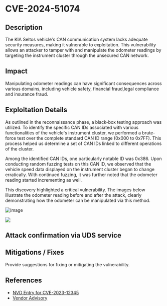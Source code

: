 # CVE-2024-51074

## Description
The KIA Seltos vehicle's CAN communication system lacks adequate security measures, making it vulnerable to exploitation. This vulnerability allows an attacker to tamper with and manipulate the odometer readings by targeting the instrument cluster through the unsecured CAN network.

## Impact
Manipulating odometer readings can have significant consequences across various domains, including vehicle safety, financial fraud,legal compliance and insurance fraud. 

## Exploitation Details
As outlined in the reconnaissance phase, a black-box testing approach was utilized. To identify the specific CAN IDs associated with various functionalities of the vehicle's instrument cluster, we performed a brute-force test over the complete standard CAN ID range (0x000 to 0x7FF). This process helped us determine a set of CAN IDs linked to different operations of the cluster.

Among the identified CAN IDs, one particularly notable ID was 0x386. Upon conducting random fuzzing tests on this CAN ID, we observed that the vehicle speed data displayed on the instrument cluster began to change erratically. With continued fuzzing, it was further noted that the odometer reading started incrementing as well.

This discovery highlighted a critical vulnerability. The images below illustrate the odometer reading before and after the attack, clearly demonstrating how the odometer can be manipulated via this method.

![image](https://github.com/user-attachments/assets/74f7f7c2-535c-498f-b4f2-89f2a6ce7e83)

![](https://github.com/nitinronge91/KIA-SELTOS-Cluster-Vulnerabilities/blob/main/GIF_20241120_102728_427.gif)


## Attack confirmation via UDS service



## Mitigations / Fixes
Provide suggestions for fixing or mitigating the vulnerability.

## References
- [NVD Entry for CVE-2023-12345](https://nvd.nist.gov/vuln/detail/CVE-2023-12345)
- [Vendor Advisory](https://examplevendor.com/advisory/12345)
